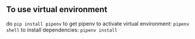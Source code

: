 ## To use virtual environment

do `pip install pipenv` to get pipenv
to activate virtual environment: `pipenv shell`
to install dependencies: `pipenv install`